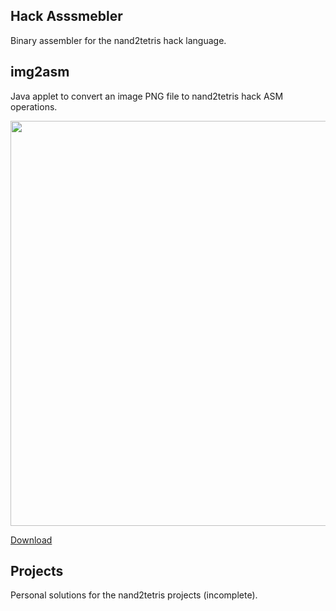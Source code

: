 ## Hack Asssmebler

Binary assembler for the nand2tetris hack language.

## img2asm

Java applet to convert an image PNG file to nand2tetris hack ASM operations.

<img src="https://i.imgur.com/nd9NNBz.png" width="648">

[Download](https://github.com/ExoSkeletons/nand2tetris/releases/download/v1.0.0/img2asm.jar)

## Projects

Personal solutions for the nand2tetris projects (incomplete).
